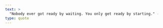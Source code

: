 ```yaml
---
text: >
  "Nobody ever got ready by waiting. You only get ready by starting." - John C. Maxwell
type: quote
---
```

